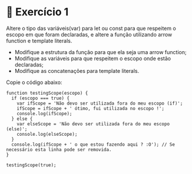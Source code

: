 # 🚀 Exercício 1

Altere o tipo das variáveis(var) para let ou const para que respeitem o escopo em que foram declaradas, e altere a função utilizando arrow function e template literals.

- Modifique a estrutura da função para que ela seja uma arrow function;
- Modifique as variáveis para que respeitem o escopo onde estão declaradas;
- Modifique as concatenações para template literals.

Copie o código abaixo:
  ```
  function testingScope(escopo) {
    if (escopo === true) {
      var ifScope = 'Não devo ser utilizada fora do meu escopo (if)';
      ifScope = ifScope + ' ótimo, fui utilizada no escopo !';
      console.log(ifScope);
    } else {
      var elseScope = 'Não devo ser utilizada fora do meu escopo (else)';
      console.log(elseScope);
    }
    console.log(ifScope + ' o que estou fazendo aqui ? :O'); // Se necessário esta linha pode ser removida.
  }

  testingScope(true);
  ```